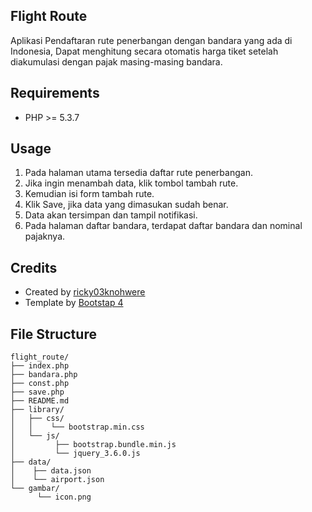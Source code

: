 ## Flight Route
Aplikasi Pendaftaran rute penerbangan dengan bandara yang ada di Indonesia, Dapat menghitung secara otomatis harga tiket setelah diakumulasi dengan pajak masing-masing bandara.

## Requirements
- PHP >= 5.3.7

## Usage
1. Pada halaman utama tersedia daftar rute penerbangan.
2. Jika ingin menambah data, klik tombol tambah rute.
3. Kemudian isi form tambah rute.
4. Klik Save, jika data yang dimasukan sudah benar.
5. Data akan tersimpan dan tampil notifikasi.
6. Pada halaman daftar bandara, terdapat daftar bandara dan nominal pajaknya.

## Credits
- Created by [ricky03knohwere](https://ricky03knowhere.github.io)
- Template by [Bootstap 4](https://getbootstrap.com/)


## File Structure

```
flight_route/
├── index.php
├── bandara.php
├── const.php
├── save.php
├── README.md
├── library/
│   ├── css/
│   │    └── bootstrap.min.css
│   └── js/
│         ├── bootstrap.bundle.min.js
│         └── jquery_3.6.0.js
├── data/
│    ├── data.json
│    └── airport.json
└── gambar/
      └── icon.png


```